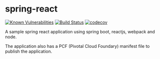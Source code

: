 # spring-react

[![Known Vulnerabilities](https://snyk.io/test/github/kartikvarma/spring-react/badge.svg)](https://snyk.io/test/github/kartikvarma/spring-react) [![Build Status](https://travis-ci.org/kartikvarma/spring-react.svg?branch=master)](https://travis-ci.org/kartikvarma/spring-react) [![codecov](https://codecov.io/gh/kartikvarma/spring-react/branch/master/graph/badge.svg)](https://codecov.io/gh/kartikvarma/spring-react)


A sample spring react application using spring boot, reactjs, webpack and node.

The application also has a PCF (Pivotal Cloud Foundary) manifest file to publish the application.



